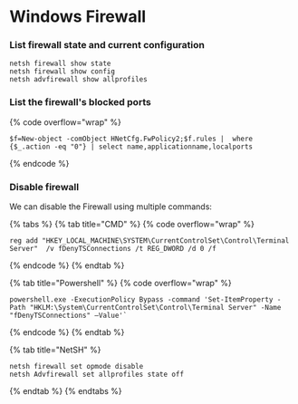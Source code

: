 # Windows Firewall

### List firewall state and current configuration

```
netsh firewall show state
netsh firewall show config
netsh advfirewall show allprofiles
```

### List the firewall's blocked ports

{% code overflow="wrap" %}
```
$f=New-object -comObject HNetCfg.FwPolicy2;$f.rules |  where {$_.action -eq "0"} | select name,applicationname,localports
```
{% endcode %}

### Disable firewall

We can disable the Firewall using multiple commands:

{% tabs %}
{% tab title="CMD" %}
{% code overflow="wrap" %}
```
reg add "HKEY_LOCAL_MACHINE\SYSTEM\CurrentControlSet\Control\Terminal Server"  /v fDenyTSConnections /t REG_DWORD /d 0 /f
```
{% endcode %}
{% endtab %}

{% tab title="Powershell" %}
{% code overflow="wrap" %}
```
powershell.exe -ExecutionPolicy Bypass -command 'Set-ItemProperty -Path "HKLM:\System\CurrentControlSet\Control\Terminal Server" -Name "fDenyTSConnections" –Value'`
```
{% endcode %}
{% endtab %}

{% tab title="NetSH" %}
```
netsh firewall set opmode disable
netsh Advfirewall set allprofiles state off
```
{% endtab %}
{% endtabs %}
